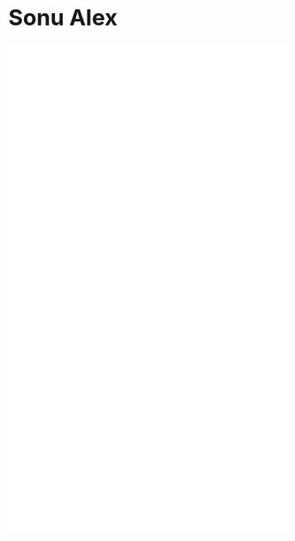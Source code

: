 <h1 class="field" style="font-size:40px">
  <span>Sonu Alex</span>
</h1>
                
![Metrics](github-metrics.svg)
